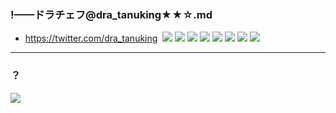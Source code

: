 ### !——ドラチェフ@dra_tanuking★★☆.md
- https://twitter.com/dra_tanuking
![]()
![](https://pbs.twimg.com/media/EE-8hk5U0AEI46c?format=jpg&name=4096x4096)
![](https://pbs.twimg.com/media/D_G4gQLUwAErtUY?format=jpg&name=4096x4096)
![](https://pbs.twimg.com/media/D_G4qusU4Ac7Y2Z?format=jpg&name=4096x4096)
![](https://pbs.twimg.com/media/EC5TzsXUEAEgJ8C?format=jpg&name=4096x4096)
![](https://pbs.twimg.com/media/ECuc0AxUcAMunst?format=jpg&name=4096x4096)
![](https://pbs.twimg.com/media/D7-clIpVsAAvQ__?format=jpg&name=4096x4096)
![](https://pbs.twimg.com/media/Dz_pgdjVAAAjoI6?format=jpg&name=4096x4096)
![](https://pbs.twimg.com/media/D_zysNnUIAI0l2Z?format=jpg&name=4096x4096)
---
### ？
![](https://pbs.twimg.com/media/D_2VQTTU4AEOrth?format=jpg&name=4096x4096)
